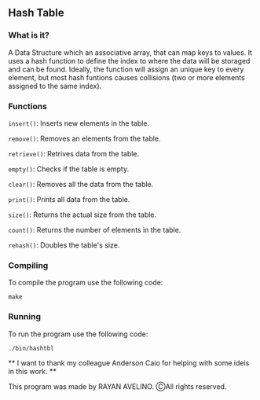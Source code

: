 ## Hash Table ##

### What is it? ###

A Data Structure which an associative array, that can map keys to values. It uses a hash function to define the index to where the data will be storaged and can be found. Ideally, the function will assign an unique key to every element, but most hash funtions causes collisions (two or more elements assigned to the same index).

### Functions ###

`insert()`: Inserts new elements in the table.

`remove()`: Removes an elements from the table.

`retrieve()`: Retrives data from the table.

`empty()`: Checks if the table is empty.

`clear()`: Removes all the data from the table. 

`print()`: Prints all data from the table.

`size()`: Returns the actual size from the table.

`count()`: Returns the number of elements in the table.

`rehash()`: Doubles the table's size.

### Compiling ###

To compile the program use the following code:

`make`

### Running ###

To run the program use the following code:

`./bin/hashtbl`

** I want to thank my colleague Anderson Caio for helping with some ideis in this work. ** 

This program was made by RAYAN AVELINO. ⒸAll rights reserved.